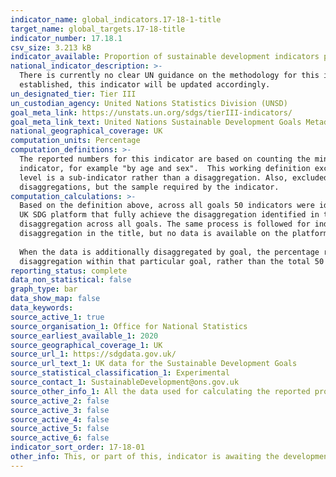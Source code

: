 ```yaml
---
indicator_name: global_indicators.17-18-1-title
target_name: global_targets.17-18-title
indicator_number: 17.18.1
csv_size: 3.213 kB
indicator_available: Proportion of sustainable development indicators produced at the national level with full disaggregation when relevant to the target, in accordance with the Fundamental Principles of Official Statistics
national_indicator_description: >-
  There is currently no clear UN guidance on the methodology for this indicator, so the Sustainable Development Goals team within the Office for National Statistics is publishing these numbers based on in-house research. Once a clear direction is given by the UN and the formal metadata is
  established, this indicator will be updated accordingly.
un_designated_tier: Tier III
un_custodian_agency: United Nations Statistics Division (UNSD)
goal_meta_link: https://unstats.un.org/sdgs/tierIII-indicators/
goal_meta_link_text: United Nations Sustainable Development Goals Metadata (PDF 469 KB)
national_geographical_coverage: UK
computation_units: Percentage
computation_definitions: >-
  The reported numbers for this indicator are based on counting the minimum disaggregations which are mentioned specifically in the indicator name. Based on this principle, a relevant disaggregation is most often defined as any classification that follows "by" in the title of the
  indicator, for example "by age and sex".  This working definition excludes cases where the title of the indicator includes sub-indicators, such as Indicator 2.5.2 - "Proportion of local breeds classified as being at risk, not-at-risk or at unknown level of risk of extinction" – risk
  level is a sub-indicator rather than a disaggregation. Also, excluded are any references to the sample the indicator requires data for, such as Indicator 5.3.1 - "Proportion of women aged 20-24 years who were married or in a union before age 15 and before age 18" – sex and age are not
  disaggregations, but the sample required by the indicator.
computation_calculations: >-
  Based on the definition above, across all goals 50 indicators were identified as containing specific disaggregations within the title. This number was used as the denominator for calculating the proportion of indicators with full disaggregation. The number of reported indicators on the
  UK SDG platform that fully achieve the disaggregation identified in their title are divided by the total number of indicators identified to contain disaggregation in their title (that is, 50). This number is then multiplied by 100 to obtain the percentage of indicators with full
  disaggregation across all goals. The same process is followed for indicators that have available data only for some of the disaggregations identified in the title, in order to obtain percentage of indicators with achieved partial disaggregation. Likewise for indicators that require
  disaggregation in the title, but no data is available on the platform. 
  
  When the data is additionally disaggregated by goal, the percentage represents the completeness of disaggregation (fully, partially, not disaggregated) based on the number of indicators identified to require
  disaggregation within that particular goal, rather than the total 50 indicators across all goals. Based on the outlined definition, Goals 6, 7 ,13, and 14 do not have any indicators that require disaggregation.
reporting_status: complete
data_non_statistical: false
graph_type: bar
data_show_map: false
data_keywords:  
source_active_1: true
source_organisation_1: Office for National Statistics
source_earliest_available_1: 2020
source_geographical_coverage_1: UK
source_url_1: https://sdgdata.gov.uk/
source_url_text_1: UK data for the Sustainable Development Goals
source_statistical_classification_1: Experimental
source_contact_1: SustainableDevelopment@ons.gov.uk
source_other_info_1: All the data used for calculating the reported proportions is sourced from the indicators information available on the UK SDG platform
source_active_2: false
source_active_3: false
source_active_4: false
source_active_5: false
source_active_6: false
indicator_sort_order: 17-18-01
other_info: This, or part of this, indicator is awaiting the development of internationally established methodology and standards (classified by the UN as tier 3). Data follows the UN specification for this indicator. This indicator has been identified in collaboration with topic experts.
---
```

